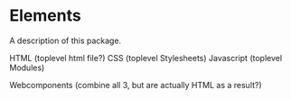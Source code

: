 # Elements

A description of this package.


HTML (toplevel html file?)
CSS (toplevel Stylesheets)
Javascript (toplevel Modules)

Webcomponents (combine all 3, but are actually HTML as a result?)
